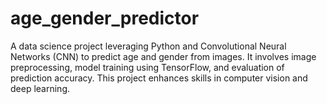 # age_gender_predictor
A data science project leveraging Python and Convolutional Neural Networks (CNN) to predict age and gender from images. It involves image preprocessing, model training using TensorFlow, and evaluation of prediction accuracy. This project enhances skills in computer vision and deep learning.
